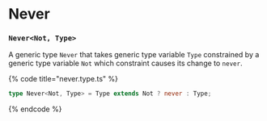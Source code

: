 # Never

### `Never<Not, Type>`

A generic type `Never` that takes generic type variable `Type` constrained by a generic type variable `Not` which constraint causes its change to `never`.

{% code title="never.type.ts" %}
```typescript
type Never<Not, Type> = Type extends Not ? never : Type;
```
{% endcode %}

